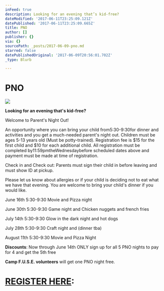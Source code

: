 ```yaml
---
inFeed: true
description: Looking for an evening that’s kid-free?
dateModified: '2017-06-11T23:25:09.121Z'
datePublished: '2017-06-11T23:25:09.665Z'
title: PNO
author: []
publisher: {}
via: {}
sourcePath: _posts/2017-06-09-pno.md
starred: false
datePublishedOriginal: '2017-06-09T20:56:01.702Z'
_type: Blurb

---
```

# PNO
![](https://the-grid-user-content.s3-us-west-2.amazonaws.com/77ec01db-f655-4e84-9a06-071c02ba72c9.jpg)

**Looking for an evening that's kid-free?**

Welcome to Parent's Night Out! 

An opportunity where you can bring your child from5:30-9:30for dinner and activities and you get a much-needed parent's night out. Children must be ages 5-13 years old (Must be potty-trained). Registration fee is $15 for the first child and $10 for each additional child. All registration must be completed by11:59pmtheWednesdaybefore scheduled dates above and payment must be made at time of registration.

Check in and Check out: Parents must sign their child in before leaving and must show ID at pickup.

Please let us know about allergies or if your child is deciding not to eat what we have that evening. You are welcome to bring your child's dinner if you would like.

June 16th 5:30-9:30 Movie and Pizza night

June 30th 5:30-9:30 Game night and Chicken nuggets and french fries

July 14th 5:30-9:30  Glow in the dark night and hot dogs

July 28th 5:30-9:30 Craft night and (dinner tba)

August 11th 5:30-9:30 Movie and Pizza Night

**Discounts**: Now through June 14th ONLY sign up for all 5 PNO nights to pay for 4 and get the 5th free

**Camp F.U.S.E. volunteers** will get one PNO night free.

# **[REGISTER HERE][0]:**

[0]: https://renovationcommunity.easytitheplus.com/external/form/1a9ad251-bce7-4d15-b012-e3c85712e3fe